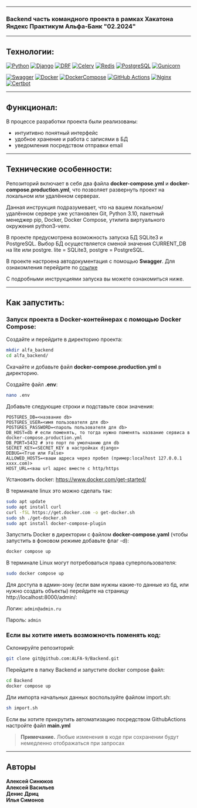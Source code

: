 ***

### Backend часть командного проекта в рамках Хакатона Яндекс Практикум Альфа-Банк "02.2024"

***

## Технологии:

[![Python](https://img.shields.io/badge/Python-%203.10-blue?style=flat-square&logo=Python)](https://www.python.org/)
[![Django](https://img.shields.io/badge/Django-%204.2-blue?style=flat-square&logo=django)](https://www.djangoproject.com/)
[![DRF](https://img.shields.io/badge/DjangoRESTFramework-%203.14.0-blue?style=flat-square&logo=django)](https://www.django-rest-framework.org/)
[![Celery](https://img.shields.io/badge/Celery-%205.3.6-blue?style=flat-square&logo=celery)](https://docs.celeryq.dev/en/stable/)
[![Redis](https://img.shields.io/badge/Redis-%205.0.1-blue?style=flat-square&logo=redis)](https://redis.io/)
[![PostgreSQL](https://img.shields.io/badge/PostgreSQL-%2013-blue?style=flat-square&logo=PostgreSQL)]([https://www.postgresql.org/])
[![Gunicorn](https://img.shields.io/badge/Gunicorn-%2020.1.0-blue?style=flat-square&logo=gunicorn)](https://gunicorn.org/)

[![Swagger](https://img.shields.io/badge/Swagger-%20?style=flat-square&logo=swagger)](https://swagger.io/)
[![Docker](https://img.shields.io/badge/Docker-%20?style=flat-square&logo=docker)](https://www.docker.com/)
[![DockerCompose](https://img.shields.io/badge/Docker_Compose-%20?style=flat-square&logo=docsdotrs)](https://docs.docker.com/compose/)
[![GitHub Actions](https://img.shields.io/badge/GitHub_Actions-%20?style=flat-square&logo=githubactions)](https://github.com/features/actions)
[![Nginx](https://img.shields.io/badge/Nginx-%20?style=flat-square&logo=nginx)](https://www.nginx.com/)
[![Certbot](https://img.shields.io/badge/certbot-%20?style=flat-square&logo=letsencrypt)](https://certbot.eff.org/)

***

## Функционал:

В процессе разработки проекта были реализованы:
- интуитивно понятный интерфейс
- удобное хранение и работа с записями в БД
- уведомления посредством отправки email

***

## Технические особенности:

Репозиторий включает в себя два файла **docker-compose.yml** и 
**docker-compose.production.yml**, что позволяет развернуть проект на
локальном или удалённом серверах.

Данная инструкция подразумевает, что на вашем локальном/удалённом сервере 
уже установлен Git, Python 3.10, пакетный менеджер pip, Docker, 
Docker Compose, утилита виртуального окружения python3-venv.

В проекте предусмотрена возможность запуска БД SQLite3 и PostgreSQL. Выбор 
БД осуществляется сменой значения CURRENT_DB на lite или postgre. 
lite = SQLite3, postgre = PostgreSQL.

В проекте настроена автодокументация с помощью **Swagger**. Для ознакомления 
перейдите по [ссылке](https://api.new.red-hand/api/docs/)

С подробными инструкциями запуска вы можете ознакомиться ниже.

***

## Как запустить:

### Запуск проекта в Docker-контейнерах с помощью Docker Compose:

Создайте и перейдите в директорию проекта:

```bash
mkdir alfa_backend
cd alfa_backend/
```

Скачайте и добавьте файл **docker-compose.production.yml** в директорию.

Cоздайте файл **.env**:

```bash
nano .env
```

Добавьте следующие строки и подставьте свои значения:
````dotenv
POSTGRES_DB=<название db>
POSTGRES_USER=<имя пользователя для db>
POSTGRES_PASSWORD=<пароль пользователя для db>
DB_HOST=db # если поменять, то тогда нужно поменять название сервиса в docker-compose.production.yml
DB_PORT=5432 # это порт по умолчанию для db
SECRET_KEY=<SECRET_KEY в настройках django>
DEBUG=<True или False>
ALLOWED_HOSTS=<ваши адреса через пробел (пример:localhost 127.0.0.1 xxxx.com)>
HOST_URL=<ваш url адрес вместе с http/https
````

Установить docker: https://www.docker.com/get-started/

В терминале linux это можно сделать так:
````bash
sudo apt update
sudo apt install curl
curl -fSL https://get.docker.com -o get-docker.sh
sudo sh ./get-docker.sh
sudo apt install docker-compose-plugin 
````

Запустить Docker в директории с файлом **docker-compose.yaml** (чтобы запустить в фоновом режиме добавьте флаг -d):
````bash
docker compose up
````
В терминале Linux могут потребоваться права суперпользователя:
````bash
sudo docker compose up
````

Для доступа в админ-зону (если вам нужны какие-то данные из бд, или нужно создать объекты) перейдите на страницу http://localhost:8000/admin/:

Логин: `admin@admin.ru`

Пароль: `admin`

### Если вы хотите иметь возможночть поменять код:

Склонируйте репозиторий:
````bash
git clone git@github.com:ALFA-9/Backend.git
````

Перейдите в папку Backend и запустите docker compose файл:
````bash
cd Backend
docker compose up
````

Дли импорта начальных данных воспользуйте файлом import.sh:
````bash
sh import.sh
````

Если вы хотите прикрутить автоматизацию посредством GithubActions настройте файл **main.yml**

> **Примечание.** Любые изменения в коде при сохранении будут немедленно отображаться при запросах
***

## Авторы

**Алексей Синюков**\
**Алексей Васильев**\
**Денис Дриц**\
**Илья Симонов**
